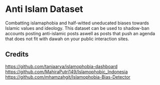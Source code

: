 # Anti Islam Dataset
Combatting islamaphobia and half-witted uneducated biases towards Islamic values and ideology. This dataset can be used to shadow-ban accounts posting anti-islamic posts aswell as posts that push an agenda that does not fit with dawah on your public interaction sites.

## Credits
https://github.com/taniaarya/islamophobia-dashboard
https://github.com/MahiraPutri149/Islamophobic_Indonesia
https://github.com/mhamzahgit/Islamophobia-Bias-Detector
